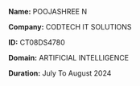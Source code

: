 **Name:** POOJASHREE N

**Company:** CODTECH IT SOLUTIONS

**ID:** CT08DS4780

**Domain:** ARTIFICIAL INTELLIGENCE

**Duration:** July To August 2024
